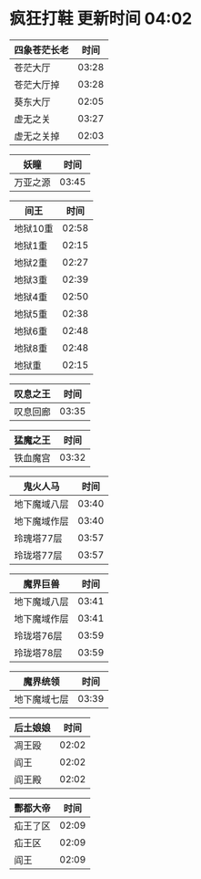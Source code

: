 # 疯狂打鞋 更新时间 04:02

| 四象苍茫长老   | 时间    |
|--------|-------|
| 苍茫大厅 | 03:28 |
| 苍茫大厅掉 | 03:28 |
| 葵东大厅 | 02:05 |
| 虚无之关 | 03:27 |
| 虚无之关掉 | 02:03 |

| 妖瞳   | 时间    |
|--------|-------|
| 万亚之源 | 03:45 |

| 间王   | 时间    |
|--------|-------|
| 地狱10重 | 02:58 |
| 地狱1重 | 02:15 |
| 地狱2重 | 02:27 |
| 地狱3重 | 02:39 |
| 地狱4重 | 02:50 |
| 地狱5重 | 02:38 |
| 地狱6重 | 02:48 |
| 地狱8重 | 02:48 |
| 地狱重 | 02:15 |

| 叹息之王   | 时间    |
|--------|-------|
| 叹息回廊 | 03:35 |

| 猛魔之王   | 时间    |
|--------|-------|
| 铁血魔宫 | 03:32 |

| 鬼火人马   | 时间    |
|--------|-------|
| 地下魔域八层 | 03:40 |
| 地下魔域作层 | 03:40 |
| 玲瑰塔77层 | 03:57 |
| 玲珑塔77层 | 03:57 |

| 魔界巨兽   | 时间    |
|--------|-------|
| 地下魔域八层 | 03:41 |
| 地下魔域作层 | 03:41 |
| 玲珑塔76层 | 03:59 |
| 玲珑塔78层 | 03:59 |

| 魔界统领   | 时间    |
|--------|-------|
| 地下魔域七层 | 03:39 |

| 后土娘娘   | 时间    |
|--------|-------|
| 凋王殴 | 02:02 |
| 阎王 | 02:02 |
| 阎王殿 | 02:02 |

| 酆都大帝   | 时间    |
|--------|-------|
| 疝王了区 | 02:09 |
| 疝王区 | 02:09 |
| 阎王 | 02:09 |